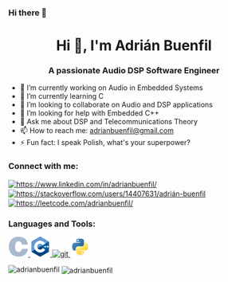 ### Hi there 👋

<!--
**AdrianBuenfil/AdrianBuenfil** is a ✨ _special_ ✨ repository because its `README.md` (this file) appears on your GitHub profile.

Here are some ideas to get you started:
-->
<h1 align="center">Hi 👋, I'm Adrián Buenfil</h1>
<h3 align="center">A passionate Audio DSP Software Engineer</h3>

- 🔭 I’m currently working on Audio in Embedded Systems
- 🌱 I’m currently learning C
- 👯 I’m looking to collaborate on Audio and DSP applications
- 🤔 I’m looking for help with Embedded C++
- 💬 Ask me about DSP and Telecommunications Theory
- 📫 How to reach me: adrianbuenfil@gmail.com
- ⚡ Fun fact: I speak Polish, what's your superpower?

<h3 align="left">Connect with me:</h3>
<p align="left">
<a href="https://linkedin.com/in/https://www.linkedin.com/in/adrianbuenfil/" target="blank"><img align="center" src="https://cdn.jsdelivr.net/npm/simple-icons@3.0.1/icons/linkedin.svg" alt="https://www.linkedin.com/in/adrianbuenfil/" height="30" width="40" /></a>
<a href="https://stackoverflow.com/users/https://stackoverflow.com/users/14407631/adrián-buenfil" target="blank"><img align="center" src="https://cdn.jsdelivr.net/npm/simple-icons@3.0.1/icons/stackoverflow.svg" alt="https://stackoverflow.com/users/14407631/adrián-buenfil" height="30" width="40" /></a>
<a href="https://www.leetcode.com/https://leetcode.com/adrianbuenfil/" target="blank"><img align="center" src="https://cdn.jsdelivr.net/npm/simple-icons@3.0.1/icons/leetcode.svg" alt="https://leetcode.com/adrianbuenfil/" height="30" width="40" /></a>
</p>

<h3 align="left">Languages and Tools:</h3>
<p align="left"> <a href="https://www.cprogramming.com/" target="_blank"> <img src="https://raw.githubusercontent.com/devicons/devicon/master/icons/c/c-original.svg" alt="c" width="40" height="40"/> </a> <a href="https://www.w3schools.com/cpp/" target="_blank"> <img src="https://raw.githubusercontent.com/devicons/devicon/master/icons/cplusplus/cplusplus-original.svg" alt="cplusplus" width="40" height="40"/> </a> <a href="https://git-scm.com/" target="_blank"> <img src="https://www.vectorlogo.zone/logos/git-scm/git-scm-icon.svg" alt="git" width="40" height="40"/> </a> <a href="https://www.python.org" target="_blank"> <img src="https://raw.githubusercontent.com/devicons/devicon/master/icons/python/python-original.svg" alt="python" width="40" height="40"/> </a> </p>

<p><img align="left" src="https://github-readme-stats.vercel.app/api/top-langs?username=adrianbuenfil&show_icons=true&locale=en&layout=compact" alt="adrianbuenfil" /></p>

<p>&nbsp;<img align="center" src="https://github-readme-stats.vercel.app/api?username=adrianbuenfil&show_icons=true&locale=en" alt="adrianbuenfil" /></p>
